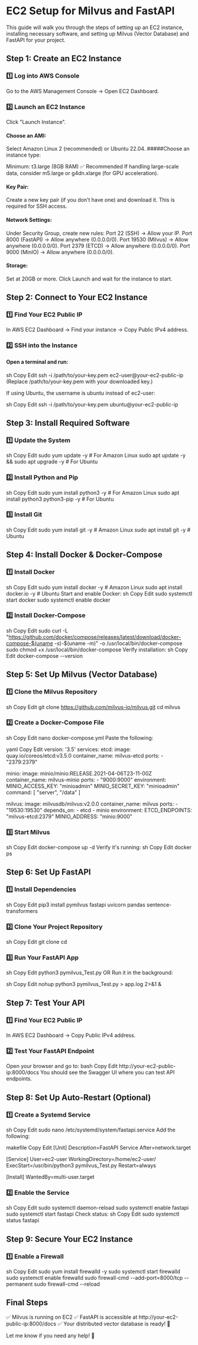 # EC2 Setup for Milvus and FastAPI

This guide will walk you through the steps of setting up an EC2 instance, installing necessary software, and setting up Milvus (Vector Database) and FastAPI for your project.

## Step 1: Create an EC2 Instance
### 1️⃣ Log into AWS Console
Go to the AWS Management Console → Open EC2 Dashboard.
### 2️⃣ Launch an EC2 Instance
Click "Launch Instance".

#### Choose an AMI:

Select Amazon Linux 2 (recommended) or Ubuntu 22.04.
#####Choose an instance type:

Minimum: t3.large (8GB RAM) ✅ Recommended
If handling large-scale data, consider m5.large or g4dn.xlarge (for GPU acceleration).
#### Key Pair:

Create a new key pair (if you don’t have one) and download it.
This is required for SSH access.
#### Network Settings:

Under Security Group, create new rules:
Port 22 (SSH) → Allow your IP.
Port 8000 (FastAPI) → Allow anywhere (0.0.0.0/0).
Port 19530 (Milvus) → Allow anywhere (0.0.0.0/0).
Port 2379 (ETCD) → Allow anywhere (0.0.0.0/0).
Port 9000 (MinIO) → Allow anywhere (0.0.0.0/0).
#### Storage:

Set at 20GB or more.
Click Launch and wait for the instance to start.

## Step 2: Connect to Your EC2 Instance
### 1️⃣ Find Your EC2 Public IP
In AWS EC2 Dashboard → Find your instance → Copy Public IPv4 address.
### 2️⃣ SSH into the Instance
#### Open a terminal and run:

sh
Copy
Edit
ssh -i /path/to/your-key.pem ec2-user@your-ec2-public-ip
(Replace /path/to/your-key.pem with your downloaded key.)

If using Ubuntu, the username is ubuntu instead of ec2-user:

sh
Copy
Edit
ssh -i /path/to/your-key.pem ubuntu@your-ec2-public-ip
## Step 3: Install Required Software
### 1️⃣ Update the System
sh
Copy
Edit
sudo yum update -y  # For Amazon Linux
sudo apt update -y && sudo apt upgrade -y  # For Ubuntu
### 2️⃣ Install Python and Pip
sh
Copy
Edit
sudo yum install python3 -y  # For Amazon Linux
sudo apt install python3 python3-pip -y  # For Ubuntu
### 3️⃣ Install Git
sh
Copy
Edit
sudo yum install git -y  # Amazon Linux
sudo apt install git -y  # Ubuntu
## Step 4: Install Docker & Docker-Compose
### 1️⃣ Install Docker
sh
Copy
Edit
sudo yum install docker -y  # Amazon Linux
sudo apt install docker.io -y  # Ubuntu
Start and enable Docker:
sh
Copy
Edit
sudo systemctl start docker
sudo systemctl enable docker
### 2️⃣ Install Docker-Compose
sh
Copy
Edit
sudo curl -L "https://github.com/docker/compose/releases/latest/download/docker-compose-$(uname -s)-$(uname -m)" -o /usr/local/bin/docker-compose
sudo chmod +x /usr/local/bin/docker-compose
Verify installation:
sh
Copy
Edit
docker-compose --version
## Step 5: Set Up Milvus (Vector Database)
### 1️⃣ Clone the Milvus Repository
sh
Copy
Edit
git clone https://github.com/milvus-io/milvus.git
cd milvus
### 2️⃣ Create a Docker-Compose File
sh
Copy
Edit
nano docker-compose.yml
Paste the following:

yaml
Copy
Edit
version: '3.5'
services:
  etcd:
    image: quay.io/coreos/etcd:v3.5.0
    container_name: milvus-etcd
    ports:
      - "2379:2379"

  minio:
    image: minio/minio:RELEASE.2021-04-06T23-11-00Z
    container_name: milvus-minio
    ports:
      - "9000:9000"
    environment:
      MINIO_ACCESS_KEY: "minioadmin"
      MINIO_SECRET_KEY: "minioadmin"
    command: [ "server", "/data" ]

  milvus:
    image: milvusdb/milvus:v2.0.0
    container_name: milvus
    ports:
      - "19530:19530"
    depends_on:
      - etcd
      - minio
    environment:
      ETCD_ENDPOINTS: "milvus-etcd:2379"
      MINIO_ADDRESS: "minio:9000"
### 3️⃣ Start Milvus
sh
Copy
Edit
docker-compose up -d
Verify it's running:
sh
Copy
Edit
docker ps
## Step 6: Set Up FastAPI
### 1️⃣ Install Dependencies
sh
Copy
Edit
pip3 install pymilvus fastapi uvicorn pandas sentence-transformers
### 2️⃣ Clone Your Project Repository
sh
Copy
Edit
git clone <your-repo-url>
cd <your-repo-name>
### 3️⃣ Run Your FastAPI App
sh
Copy
Edit
python3 pymilvus_Test.py
OR Run it in the background:

sh
Copy
Edit
nohup python3 pymilvus_Test.py > app.log 2>&1 &
## Step 7: Test Your API
### 1️⃣ Find Your EC2 Public IP
In AWS EC2 Dashboard → Copy Public IPv4 address.
### 2️⃣ Test Your FastAPI Endpoint
Open your browser and go to:
bash
Copy
Edit
http://your-ec2-public-ip:8000/docs
You should see the Swagger UI where you can test API endpoints.
## Step 8: Set Up Auto-Restart (Optional)
### 1️⃣ Create a Systemd Service
sh
Copy
Edit
sudo nano /etc/systemd/system/fastapi.service
Add the following:

makefile
Copy
Edit
[Unit]
Description=FastAPI Service
After=network.target

[Service]
User=ec2-user
WorkingDirectory=/home/ec2-user/<your-repo-name>
ExecStart=/usr/bin/python3 pymilvus_Test.py
Restart=always

[Install]
WantedBy=multi-user.target
### 2️⃣ Enable the Service
sh
Copy
Edit
sudo systemctl daemon-reload
sudo systemctl enable fastapi
sudo systemctl start fastapi
Check status:
sh
Copy
Edit
sudo systemctl status fastapi
## Step 9: Secure Your EC2 Instance
### 1️⃣ Enable a Firewall
sh
Copy
Edit
sudo yum install firewalld -y
sudo systemctl start firewalld
sudo systemctl enable firewalld
sudo firewall-cmd --add-port=8000/tcp --permanent
sudo firewall-cmd --reload
## Final Steps
✅ Milvus is running on EC2
✅ FastAPI is accessible at http://your-ec2-public-ip:8000/docs
✅ Your distributed vector database is ready! 🚀

Let me know if you need any help! 🎯